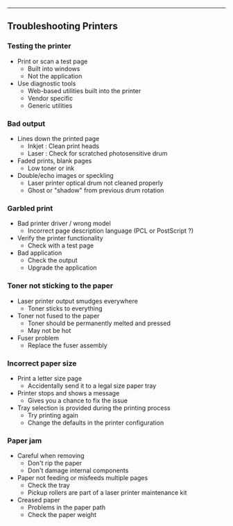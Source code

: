 
---

## Troubleshooting Printers

### Testing the printer
- Print or scan a test page
	- Built into windows
	- Not the application
- Use diagnostic tools
	- Web-based utilities built into the printer
	- Vendor specific
	- Generic utilities

### Bad output
- Lines down the printed page
	- Inkjet : Clean print heads
	- Laser : Check for scratched photosensitive drum
- Faded prints, blank pages
	- Low toner or ink
- Double/echo images or speckling
	- Laser printer optical drum not cleaned properly
	- Ghost or "shadow" from previous drum rotation

### Garbled print
- Bad printer driver / wrong model
	- Incorrect page description language (PCL or PostScript ?)
- Verify the printer functionality
	- Check with a test page
- Bad application
	- Check the output
	- Upgrade the application

### Toner not sticking to the paper
- Laser printer output smudges everywhere
	- Toner sticks to everything
- Toner not fused to the paper
	- Toner should be permanently melted and pressed
	- May not be hot
- Fuser problem
	- Replace the fuser assembly

### Incorrect paper size
- Print a letter size page
	- Accidentally send it to a legal size paper tray
- Printer stops and shows a message
	- Gives you a chance to fix the issue
- Tray selection is provided during the printing process
	- Try printing again
	- Change the defaults in the printer configuration

### Paper jam
- Careful when removing
	- Don't rip the paper
	- Don't damage internal components
- Paper not feeding or misfeeds multiple pages
	- Check the tray
	- Pickup rollers are part of a laser printer maintenance kit
- Creased paper
	- Problems in the paper path
	- Check the paper weight

### 